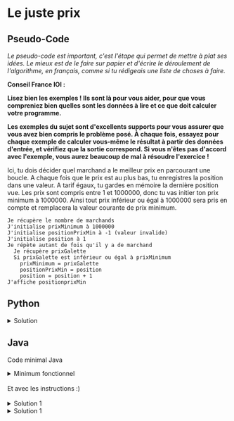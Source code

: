 # Le juste prix

## Pseudo-Code

_Le pseudo-code est important, c'est l'étape qui permet de mettre à plat ses idées. Le mieux est de le faire sur papier et d'écrire le déroulement de l'algorithme, en français, comme si tu rédigeais une liste de choses à faire._

**Conseil France IOI :**

**Lisez bien les exemples ! Ils sont là pour vous aider, pour que vous compreniez bien quelles sont les données à lire et ce que doit calculer votre programme.**

**Les exemples du sujet sont d'excellents supports pour vous assurer que vous avez bien compris le problème posé. À chaque fois, essayez pour chaque exemple de calculer vous-même le résultat à partir des données d'entrée, et vérifiez que la sortie correspond. Si vous n'êtes pas d'accord avec l'exemple, vous aurez beaucoup de mal à résoudre l'exercice !**

Ici, tu dois décider quel marchand a le meilleur prix en parcourant une boucle. A chaque fois que le prix est au plus bas, tu enregistres la position dans une valeur. A tarif égaux, tu gardes en mémoire la dernière position vue.
Les prix sont compris entre 1 et 1000000, donc tu vas initier ton prix minimum à 1000000. Ainsi tout prix inférieur ou égal à 1000000 sera pris en compte et remplacera la valeur courante de prix minimum.

```
Je récupère le nombre de marchands
J'initialise prixMinimum à 1000000
J'initialise positionPrixMin à -1 (valeur invalide)
J'initialise position à 1
Je répète autant de fois qu'il y a de marchand
  Je récupère prixGalette
  Si prixGalette est inférieur ou égal à prixMinimum
    prixMinimum = prixGalette
    positionPrixMin = position
    position = position + 1
J'affiche positionprixMin
```

## Python

<details>
  <summary>Solution</summary>

```Python
nbMarchands = int(input())
minPrix = 1000 * 1000
posMinPrix = -1
pos = 1
for loop in range(nbMarchands):
   prix = int(input())
   if prix <= minPrix:
      minPrix = prix
      posMinPrix = pos
   pos = pos + 1
print(posMinPrix)
```

</details>

## Java

Code minimal Java

<details>
  <summary>Minimum fonctionnel</summary>

```Java
  class Main {
    public static void main(String[] args) {
      // ton code ici
    }
  }
```

</details>

</br>
Et avec les instructions :)
</br>
</br>

<details>
  <summary>Solution 1</summary>


```Java
import algorea.Scanner;
class Main
{
   public static void main(String[] args)
   {
      Scanner entrée = new Scanner(System.in);
      int nbMarchands = entrée.nextInt();
      
      int infini = 1000 * 1000;
      int minPrix = infini, posMinPrix = -1;
      int position = 1;
      for (int loop = 1; loop <= nbMarchands; loop = loop + 1)
      {
         int prix = entrée.nextInt();
         if (prix <= minPrix)
         {
            minPrix = prix;
            posMinPrix = position;
         }
         position = position + 1;
      }
      System.out.println(posMinPrix);
   }
}
```

</details>

<details>
  <summary>Solution 1</summary>


```Java
import algorea.Scanner;
class Main
{
   public static void main(String[] args)
   {
      Scanner entrée = new Scanner(System.in);
      int nbMarchands = entrée.nextInt();
      
      int infini = 1000 * 1000;
      int minPrix = infini, posMinPrix = -1;
      for (int pos = 1; pos <= nbMarchands; pos = pos + 1)
      {
         int prix = entrée.nextInt();
         if (prix <= minPrix)
         {
            minPrix = prix;
            posMinPrix = pos;
         }
      }
      System.out.println(posMinPrix);
   }
}
```

</details>
